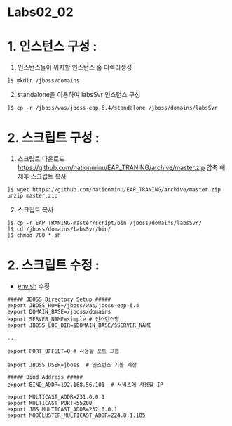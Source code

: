 # Labs02_02


# 1. 인스턴스 구성 :
1) 인스턴스들이 위치할 인스턴스 홈 디렉리생성
```
]$ mkdir /jboss/domains
```
2) standalone을 이용하여 labsSvr 인스턴스 구성
```
]$ cp -r /jboss/was/jboss-eap-6.4/standalone /jboss/domains/labsSvr
```

# 2. 스크립트 구성 :
1) 스크립트 다운로드
https://github.com/nationminu/EAP_TRANING/archive/master.zip 압축 해제후 스크립트 복사
```
]$ wget https://github.com/nationminu/EAP_TRANING/archive/master.zip 
unzip master.zip 

```
2) 스크립트 복사 
``` 
]$ cp -r EAP_TRANING-master/script/bin /jboss/domains/labsSvr/
]$ cd /jboss/domains/labsSvr/bin/
]$ chmod 700 *.sh
```

# 2. 스크립트 수정 :
- [env.sh](https://github.com/nationminu/EAP_TRANING/blob/master/script/bin/env.sh) 수정
```
##### JBOSS Directory Setup #####
export JBOSS_HOME=/jboss/was/jboss-eap-6.4
export DOMAIN_BASE=/jboss/domains
export SERVER_NAME=simple # 인스턴스명
export JBOSS_LOG_DIR=$DOMAIN_BASE/$SERVER_NAME

...

export PORT_OFFSET=0 # 사용할 포트 그룹

export JBOSS_USER=jboss  # 인스턴스 기동 계정

##### Bind Address #####
export BIND_ADDR=192.168.56.101  # 서비스에 사용할 IP 

export MULTICAST_ADDR=231.0.0.1
export MULTICAST_PORT=55200
export JMS_MULTICAST_ADDR=232.0.0.1
export MODCLUSTER_MULTICAST_ADDR=224.0.1.105

```
